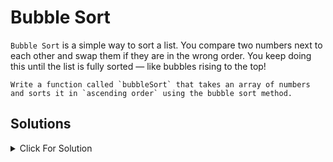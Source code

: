 # Bubble Sort

`Bubble Sort` is a simple way to sort a list. You compare two numbers next to each other and swap them if they are in the wrong order. You keep doing this until the list is fully sorted — like bubbles rising to the top!

```
Write a function called `bubbleSort` that takes an array of numbers and sorts it in `ascending order` using the bubble sort method.
```

## Solutions

<details>
  <summary>Click For Solution</summary>

```JS
let arr = [5, 2, 9, 1, 3];

function bubbleSort(arr) {
    let n = arr.length;

    for (let i = 0; i < n - 1; i++) {
        // Go through the array
        for (let j = 0; j < n - 1 - i; j++) {
            // Compare each pair
            if (arr[j] > arr[j + 1]) {
                // Swap if in wrong order
                let temp = arr[j];
                arr[j] = arr[j + 1];
                arr[j + 1] = temp;
            }
        }
    }

    return arr;
}

const result = bubbleSort(arr);
console.log(result); // Output: [1, 2, 3, 5, 9]
```

</details>
